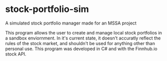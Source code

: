 # stock-portfolio-sim
A simulated stock portfolio manager made for an MSSA project

This program allows the user to create and manage local stock portfolios in a sandbox enviornment. In it's current state, it doesn't accuratly reflect the rules of the stock market, and shouldn't be used for anything other than personal use. This program was developed in C# and with the Finnhub.io stock API.
